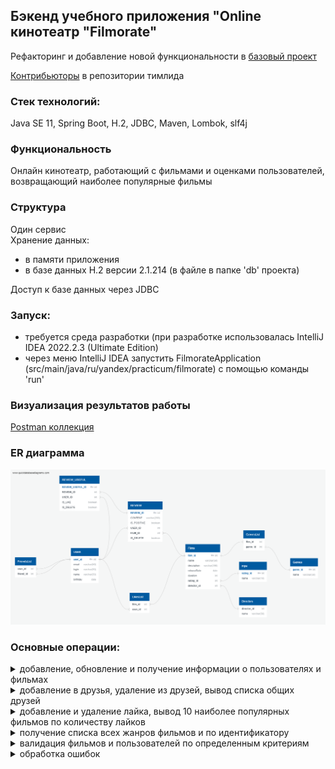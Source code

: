 ## Бэкенд учебного приложения "Online кинотеатр "Filmorate"

Рефакторинг и добавление новой функциональности в [базовый проект](https://github.com/Evgeny2835/Filmorate_11_single)

[Контрибьюторы](https://github.com/Shmakls/java-filmorate/graphs/contributors) в репозитории тимлида

### Стек технологий:
Java SE 11, Spring Boot, H.2, JDBC, Maven, Lombok, slf4j

### Функциональность
Онлайн кинотеатр, работающий с фильмами и оценками пользователей, возвращающий наиболее популярные фильмы

### Структура
Один сервис <br />
Хранение данных:
* в памяти приложения
* в базе данных H.2 версии 2.1.214 (в файле в папке 'db' проекта) <br />

Доступ к базе данных через JDBC

### Запуск:
* требуется среда разработки (при разработке использовалась IntelliJ IDEA 2022.2.3 (Ultimate Edition)
* через меню IntelliJ IDEA запустить FilmorateApplication (src/main/java/ru/yandex/practicum/filmorate)
  с помощью команды 'run'

### Визуализация результатов работы
[Postman коллекция](postman/sprint.json)

### ER диаграмма
![ER_diagram](QuickDBD-filmorateDB.png)

### Основные операции:
  <details>
    <summary>
      добавление, обновление и получение информации о пользователях и фильмах  
    </summary>
    Пример кода:

    ```
     public User save(User user) {
        String insertSql = "INSERT INTO USERS (EMAIL, LOGIN, NAME, BIRTHDAY) VALUES (?, ?, ?, ?)";
        String selectSql = "SELECT USER_ID FROM USERS WHERE EMAIL = ?";
        jdbcTemplate.update(insertSql, user.getEmail(),
                user.getLogin(),
                user.getName(),
                user.getBirthday());
        SqlRowSet rs = jdbcTemplate.queryForRowSet(selectSql, user.getEmail());
        int id = 0;
        if (rs.next()) {
            id = rs.getInt("user_id");
        }
        user.setId(id);
        return user;
    }
    ```
  </details>

  <details>
    <summary>
      добавление в друзья, удаление из друзей, вывод списка общих друзей  
    </summary>
    Пример кода:

    ```
     public Collection<User> getCommonFriends(Long id, Long otherId) {
        return getFriends(id).stream()
                .filter(x -> getFriends(otherId).contains(x))
                .collect(Collectors.toList());
    }
    ```
  </details>

  <details>
    <summary>
      добавление и удаление лайка, вывод 10 наиболее популярных фильмов по количеству лайков  
    </summary>
    Пример кода:

    ```
    @Override
    public Collection<Film> getPopular(Long count) {
        return jdbcTemplate.query(
                SELECT_FROM_FILMS_LEFT_JOIN_GROUP_BY_ORDER_BY_DESC_LIMIT, (rs, rowNum) -> new Film(
                        rs.getLong("film_id"),
                        rs.getString("name"),
                        rs.getString("description"),
                        rs.getDate("releaseDate").toLocalDate(),
                        rs.getInt("duration"),
                        genreStorage.getFilmGenres(rs.getLong("film_id")),
                        mpaStorage.getMpa(rs.getInt("mpa_id")),
                        rs.getLong("rating")
                ), count);
    }
    ```
  </details>

  <details>
    <summary>
      получение списка всех жанров фильмов и по идентификатору  
    </summary>
    Пример кода:

    ```
    public Genre get(int id) {
        SqlRowSet userRows = jdbcTemplate.queryForRowSet(SELECT_NAME_FROM_GENRES_WHERE_GENRE_ID, id);
        if (userRows.next()) {
            Genre genre = new Genre(
                    id,
                    userRows.getString("name")
            );
            log.info("Genre found = {} ", genre);
            return genre;
        } else throw new ObjectNotFoundException(String.format("Genre not found: id=%d", id));
    }
    ```
  </details>

  <details>
  <summary>
    валидация фильмов и пользователей по определенным критериям  
  </summary>
    Пример кода:

    ```
    @PostMapping
    public Film add(@Valid @RequestBody Film film) {
        return filmService.add(film);
    }

    @Data
    @NoArgsConstructor
    public class Film {
        private Long id;
        @NotBlank
        private String name;
        @NotBlank
        @Size(max = 200)
        private String description;
        @NotNull
        @Past
        private LocalDate releaseDate;
        @NotNull
        @Positive
        private int duration;
        private Set<Long> likes = new LinkedHashSet<>();
        private Set<Genre> genres;
        @NotNull
        private Mpa mpa;
        private Long rate;
    }
    ```
  </details>

  <details>
    <summary>
      обработка ошибок  
    </summary>
    Пример кода:

    ```
    @RestControllerAdvice
    public class ErrorHandler {

      @ExceptionHandler
      @ResponseStatus(HttpStatus.BAD_REQUEST)
      public ErrorResponse handleValidationException(final ValidationException e) {
      return new ErrorResponse(e.getMessage());
      }
    }
    ```
  </details>